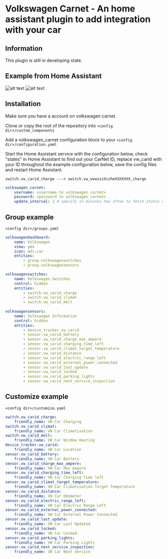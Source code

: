 Volkswagen Carnet - An home assistant plugin to add integration with your car
============================================================
Information
------------
This plugin is still in developing state.

Example from Home Assistant
------------
![alt text](https://robinostlund.name/pics/vw-switches.png)
![alt text](https://robinostlund.name/pics/vw-sensors.png)

Installation
------------

Make sure you have a account on volkswagen carnet.

Clone or copy the root of the repository into `<config dir>/custom_components`

Add a volkswagen_carnet configuration block to your `<config dir>/configuration.yaml`

Start the Home Assistant service with the configuration below, check "states" in Home Assistant to find out your CarNet ID, replace vw_carid with your ID throughout the example configuration below, save the config files and restart Home Assistant.

```switch.vw_carid_charge ---> switch.vw_wvwzzzXczheXXXXXXX_charge```


```yaml
volkswagen_carnet:
    username: <username to volkswagen carnet>
    password: <password to volkswagen carnet>
    update_interval: 1 # specify in minutes how often to fetch status data from carnet (optional, default 5 min)

```

Group example
------------
`<config dir>/groups.yaml`
```yaml
volkswagendashboard:
    name: Volkswagen
    view: yes
    icon: mdi:car
    entities:
        - group.volkswagenswitches
        - group.volkswagensensors

volkswagenswitches:
    name: Volkswagen Switches
    control: hidden
    entities:
        - switch.vw_carid_charge
        - switch.vw_carid_climat
        - switch.vw_carid_melt
  
volkswagensensors:
    name: Volkswagen Information
    control: hidden
    entities:
        - device_tracker.vw_carid
        - sensor.vw_carid_battery
        - sensor.vw_carid_charge_max_ampere
        - sensor.vw_carid_charging_time_left
        - sensor.vw_carid_climat_target_temperature
        - sensor.vw_carid_distance
        - sensor.vw_carid_electric_range_left
        - sensor.vw_carid_external_power_connected
        - sensor.vw_carid_last_update
        - sensor.vw_carid_locked
        - sensor.vw_carid_parking_lights
        - sensor.vw_carid_next_service_inspection
```

Customize example
------------
`<config dir>/customize.yaml`
```yaml
switch.vw_carid_charge:
    friendly_name: VW Car Charging
switch.vw_carid_climat:
    friendly_name: VW Car Climatisation
switch.vw_carid_melt:
    friendly_name: VW Car Window Heating
device_tracker.vw_carid:
    friendly_name: VW Car Location
sensor.vw_carid_battery:
    friendly_name: VW Car Battery
sensor.vw_carid_charge_max_ampere:
    friendly_name: VW Car Max Ampere
sensor.vw_carid_charging_time_left:
    friendly_name: VW Car Charging time left
sensor.vw_carid_climat_target_temperature:
    friendly_name: VW Car Climatisation Target Temperature
sensor.vw_carid_distance:
    friendly_name: VW Car Odometer
sensor.vw_carid_electric_range_left:
    friendly_name: VW Car Electric Range Left
sensor.vw_carid_external_power_connected:
    friendly_name: VW Car External Power Connected
sensor.vw_carid_last_update:
    friendly_name: VW Car Last Updated
sensor.vw_carid_locked:
    friendly_name: VW Car Locked
sensor.vw_carid_parking_lights:
    friendly_name: VW Car Parking Lights
sensor.vw_carid_next_service_inspection:
    friendly_name: VW Car Next Service
```
